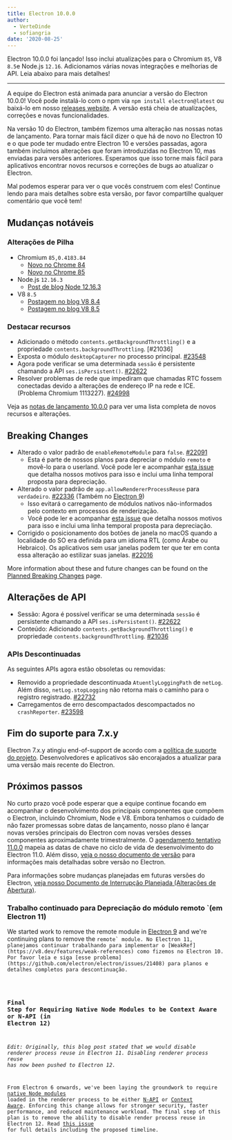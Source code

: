```yaml
---
title: Electron 10.0.0
author:
  - VerteDinde
  - sofiangria
date: '2020-08-25'
---
```


Electron 10.0.0 foi lançado! Isso inclui atualizações para o Chromium `85`, V8 `8.5`e Node.js `12.16`. Adicionamos várias novas integrações e melhorias de API. Leia abaixo para mais detalhes!

---

A equipe do Electron está animada para anunciar a versão do Electron 10.0.0! Você pode instalá-lo com o npm via `npm install electron@latest` ou baixá-lo em nosso [releases website](https://electronjs.org/releases/stable). A versão está cheia de atualizações, correções e novas funcionalidades.

Na versão 10 do Electron, também fizemos uma alteração nas nossas notas de lançamento. Para tornar mais fácil dizer o que há de novo no Electron 10 e o que pode ter mudado entre Electron 10 e versões passadas, agora também incluímos alterações que foram introduzidas no Electron 10, mas enviadas para versões anteriores. Esperamos que isso torne mais fácil para aplicativos encontrar novos recursos e correções de bugs ao atualizar o Electron.

Mal podemos esperar para ver o que vocês construem com eles! Continue lendo para mais detalhes sobre esta versão, por favor compartilhe qualquer comentário que você tem!

## Mudanças notáveis

### Alterações de Pilha

* Chromium `85,0.4183.84`
    * [Novo no Chrome 84](https://developers.google.com/web/updates/2020/07/nic84)
    * [Novo no Chrome 85](https://chromereleases.googleblog.com/2020/08/stable-channel-update-for-desktop_25.html)
* Node.js `12.16.3`
    * [Post de blog Node 12.16.3](https://nodejs.org/en/blog/release/v12.16.3/)
* V8 `8.5`
    * [Postagem no blog V8 8.4](https://v8.dev/blog/v8-release-84)
    * [Postagem no blog V8 8.5](https://v8.dev/blog/v8-release-85)

### Destacar recursos

* Adicionado o método `contents.getBackgroundThrottling()` e a propriedade `contents.backgroundThrottling`. [#21036]
* Exposta o módulo `desktopCapturer` no processo principal. [#23548](https://github.com/electron/electron/pull/23548)
* Agora pode verificar se uma determinada `sessão` é persistente chamando a API `ses.isPersistent()`. [#22622](https://github.com/electron/electron/pull/22622)
* Resolver problemas de rede que impediram que chamadas RTC fossem conectadas devido a alterações de endereço IP na rede e ICE. (Problema Chromium 1113227). [#24998](https://github.com/electron/electron/pull/24998)

Veja as [notas de lançamento 10.0.0](https://github.com/electron/electron/releases/tag/v10.0.0) para ver uma lista completa de novos recursos e alterações.

## Breaking Changes

* Alterado o valor padrão de `enableRemoteModule` para `false`. [#22091](https://github.com/electron/electron/pull/22091)
    * Esta é parte de nossos planos para depreciar o módulo `remoto` e movê-lo para o userland. Você pode ler e acompanhar [esta issue](https://github.com/electron/electron/issues/21408) que detalha nossos motivos para isso e inclui uma linha temporal proposta para depreciação.
* Alterado o valor padrão de `app.allowRendererProcessReuse` para `verdadeiro`. [#22336](https://github.com/electron/electron/pull/22336) (Também no [Electron 9](https://github.com/electron/electron/pull/22401))
   * Isso evitará o carregamento de módulos nativos não-informados pelo contexto em processos de renderização.
   * Você pode ler e acompanhar [esta issue](https://github.com/electron/electron/issues/18397) que detalha nossos motivos para isso e inclui uma linha temporal proposta para depreciação.
* Corrigido o posicionamento dos botões de janela no macOS quando a localidade do SO era definida para um idioma RTL (como Árabe ou Hebraico). Os aplicativos sem usar janelas podem ter que ter em conta essa alteração ao estilizar suas janelas. [#22016](https://github.com/electron/electron/pull/22016)

More information about these and future changes can be found on the [Planned Breaking Changes](https://github.com/electron/electron/blob/master/docs/breaking-changes.md) page.

## Alterações de API

* Sessão: Agora é possível verificar se uma determinada `sessão` é persistente chamando a API `ses.isPersistent()`. [#22622](https://github.com/electron/electron/pull/22622)
* Conteúdo: Adicionado `contents.getBackgroundThrottling()` e propriedade `contents.backgroundThrottling`. [#21036](https://github.com/electron/electron/pull/21036)

### APIs Descontinuadas

As seguintes APIs agora estão obsoletas ou removidas:

* Removido a propriedade descontinuada `AtuentlyLoggingPath` de `netLog`. Além disso, `netLog.stopLogging` não retorna mais o caminho para o registro registrado. [#22732](https://github.com/electron/electron/pull/22732)
* Carregamentos de erro descompactados descompactados no `crashReporter`. [#23598](https://github.com/electron/electron/pull/23598)

## Fim do suporte para 7.x.y

Electron 7.x.y atingiu end-of-support de acordo com a [política de suporte do projeto](https://electronjs.org/docs/tutorial/support#supported-versions). Desenvolvedores e aplicativos são encorajados a atualizar para uma versão mais recente do Electron.

## Próximos passos

No curto prazo você pode esperar que a equipe continue focando em acompanhar o desenvolvimento dos principais componentes que compõem o Electron, incluindo Chromium, Node e V8. Embora tenhamos o cuidado de não fazer promessas sobre datas de lançamento, nosso plano é lançar novas versões principais do Electron com novas versões desses componentes aproximadamente trimestralmente. O [agendamento tentativo 11.0.0](https://electronjs.org/docs/tutorial/electron-timelines) mapeia as datas de chave no ciclo de vida de desenvolvimento do Electron 11.0. Além disso, [veja o nosso documento de versão](https://electronjs.org/docs/tutorial/electron-versioning) para informações mais detalhadas sobre versão no Electron.

Para informações sobre mudanças planejadas em futuras versões do Electron, [veja nosso Documento de Interrupção Planejada (Alterações de Abertura)](https://github.com/electron/electron/blob/master/docs/breaking-changes.md).

### Trabalho continuado para Depreciação do módulo</code> remoto `(em Electron 11)</h3>

<p spaces-before="0">We started work to remove the remote module in <a href="https://www.electronjs.org/blog/electron-9-0">Electron 9</a> and we're continuing plans to remove the <code>remote` module. No Electron 11, planejamos continuar trabalhando para implementar o [WeakRef](https://v8.dev/features/weak-references) como fizemos no Electron 10. Por favor leia e siga [esse problema](https://github.com/electron/electron/issues/21408) para planos e detalhes completos para descontinuação.</p>

### Final Step for Requiring Native Node Modules to be Context Aware or N-API (in Electron 12)
_Edit: Originally, this blog post stated that we would disable renderer process reuse in Electron 11. Disabling renderer process reuse has now been pushed to Electron 12._

From Electron 6 onwards, we've been laying the groundwork to require [native Node modules](https://nodejs.org/api/addons.html) loaded in the renderer process to be either [N-API](https://nodejs.org/api/n-api.html) or [Context Aware](https://nodejs.org/api/addons.html#addons_context_aware_addons). Enforcing this change allows for stronger security, faster performance, and reduced maintenance workload. The final step of this plan is to remove the ability to disable render process reuse in Electron 12. Read [this issue](https://github.com/electron/electron/issues/18397) for full details including the proposed timeline.
